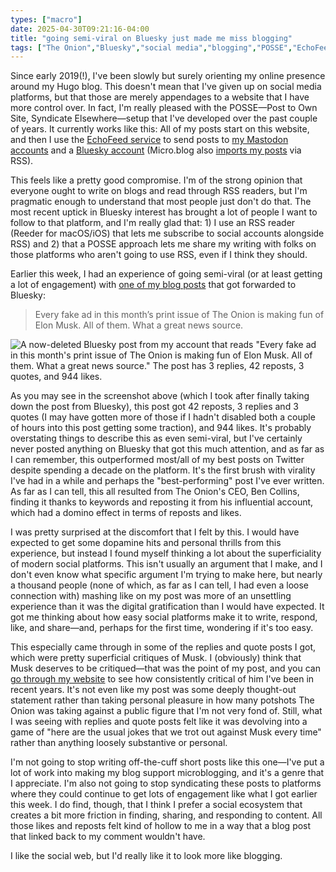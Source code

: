 ```yaml
---
types: ["macro"]
date: 2025-04-30T09:21:16-04:00
title: "going semi-viral on Bluesky just made me miss blogging"
tags: ["The Onion","Bluesky","social media","blogging","POSSE","EchoFeed","Mastodon","Bluesky","Micro.blog","Reeder","Elon Musk"]
---
```

Since early 2019(!), I've been slowly but surely orienting my online presence around my Hugo blog. This doesn't mean that I've given up on social media platforms, but that those are merely appendages to a website that I have more control over. In fact, I'm really pleased with the POSSE—Post to Own Site, Syndicate Elsewhere—setup that I've developed over the past couple of years. It currently works like this: All of my posts start on this website, and then I use the [EchoFeed service](https://echofeed.app) to send posts to [my Mastodon accounts](https://mastodon.spencergreenhalgh.com/home) and a [Bluesky account](https://bsky.app/profile/spencergreenhalgh.com) (Micro.blog also [imports my posts](https://micro.blog/spgreenhalgh) via RSS).

This feels like a pretty good compromise. I'm of the strong opinion that everyone ought to write on blogs and read through RSS readers, but I'm pragmatic enough to understand that most people just don't do that. The most recent uptick in Bluesky interest has brought a lot of people I want to follow to that platform, and I'm really glad that: 1) I use an RSS reader (Reeder for macOS/iOS) that lets me subscribe to social accounts alongside RSS) and 2) that a POSSE approach lets me share my writing with folks on those platforms who aren't going to use RSS, even if I think they should.

Earlier this week, I had an experience of going semi-viral (or at least getting a lot of engagement) with [one of my blog posts](https://spencergreenhalgh.com/communities/2025-04-28-every-fake/) that got forwarded to Bluesky: 

> Every fake ad in this month’s print issue of The Onion is making fun of Elon Musk. All of them. What a great news source.

![A now-deleted Bluesky post from my account that reads "Every fake ad in this month's print issue of The Onion is making fun of Elon Musk. All of them. What a great news source." The post has 3 replies, 42 reposts, 3 quotes, and 944 likes.](/Bluesky_viral.png)

As you may see in the screenshot above (which I took after finally taking down the post from Bluesky), this post got 42 reposts, 3 replies and 3 quotes (I may have gotten more of those if I hadn't disabled both a couple of hours into this post getting some traction), and 944 likes. It's probably overstating things to describe this as even semi-viral, but I've certainly never posted anything on Bluesky that got this much attention, and as far as I can remember, this outperformed most/all of my best posts on Twitter despite spending a decade on the platform. It's the first brush with virality I've had in a while and perhaps the "best-performing" post I've ever written. As far as I can tell, this all resulted from The Onion's CEO, Ben Collins, finding it thanks to keywords and reposting it from his influential account, which had a domino effect in terms of reposts and likes.

I was pretty surprised at the discomfort that I felt by this. I would have expected to get some dopamine hits and personal thrills from this experience, but instead I found myself thinking a lot about the superficiality of modern social platforms. This isn't usually an argument that I make, and I don't even know what specific argument I'm trying to make here, but nearly a thousand people (none of which, as far as I can tell, I had even a loose connection with) mashing like on my post was more of an unsettling experience than it was the digital gratification than I would have expected. It got me thinking about how easy social platforms make it to write, respond, like, and share—and, perhaps for the first time, wondering if it's too easy. 

This especially came through in some of the replies and quote posts I got, which were pretty superficial critiques of Musk. I (obviously) think that Musk deserves to be critiqued—that was the point of my post, and you can [go through my website](https://spencergreenhalgh.com/tags/elon-musk/) to see how consistently critical of him I've been in recent years. It's not even like my post was some deeply thought-out statement rather than taking personal pleasure in how many potshots The Onion was taking against a public figure that I'm not very fond of. Still, what I was seeing with replies and quote posts felt like it was devolving into a game of "here are the usual jokes that we trot out against Musk every time" rather than anything loosely substantive or personal.

I'm not going to stop writing off-the-cuff short posts like this one—I've put a lot of work into making my blog support microblogging, and it's a genre that I appreciate. I'm also not going to stop syndicating these posts to platforms where they could continue to get lots of engagement like what I got earlier this week. I do find, though, that I think I prefer a social ecosystem that creates a bit more friction in finding, sharing, and responding to content. All those likes and reposts felt kind of hollow to me in a way that a blog post that linked back to my comment wouldn't have. 

I like the social web, but I'd really like it to look more like blogging.